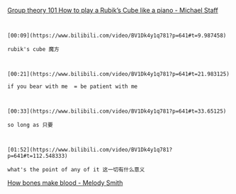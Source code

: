 [Group theory 101 How to play a Rubik’s Cube like a piano - Michael Staff](https://www.bilibili.com/video/BV1Dk4y1q781?p=641)

```ad-note


[00:09](https://www.bilibili.com/video/BV1Dk4y1q781?p=641#t=9.987458)

rubik's cube 魔方

```

```ad-note


[00:21](https://www.bilibili.com/video/BV1Dk4y1q781?p=641#t=21.983125)

if you bear with me  = be patient with me 

```

```ad-note


[00:33](https://www.bilibili.com/video/BV1Dk4y1q781?p=641#t=33.65125)

so long as 只要

```

```ad-note


[01:52](https://www.bilibili.com/video/BV1Dk4y1q781?p=641#t=112.548333)

what's the point of any of it 这一切有什么意义

```

[How bones make blood - Melody Smith](https://www.bilibili.com/video/BV1Dk4y1q781?p=642)

```ad-note



```